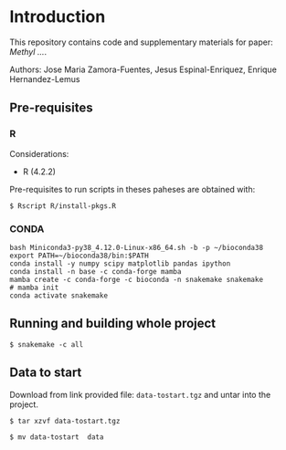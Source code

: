 # Introduction

This repository contains code and supplementary materials for paper: *Methyl ...*.

Authors: Jose Maria Zamora-Fuentes, Jesus Espinal-Enriquez, Enrique Hernandez-Lemus

## Pre-requisites

### R

Considerations:

- R (4.2.2)

Pre-requisites to run scripts in theses paheses are obtained with:

`$ Rscript R/install-pkgs.R`

### CONDA

```
bash Miniconda3-py38_4.12.0-Linux-x86_64.sh -b -p ~/bioconda38
export PATH=~/bioconda38/bin:$PATH
conda install -y numpy scipy matplotlib pandas ipython
conda install -n base -c conda-forge mamba
mamba create -c conda-forge -c bioconda -n snakemake snakemake
# mamba init
conda activate snakemake
```

## Running and building whole project

`$ snakemake -c all`

## Data to start 

Download from link provided file: `data-tostart.tgz` and untar into the project.

`$ tar xzvf data-tostart.tgz`

`$ mv data-tostart  data`
